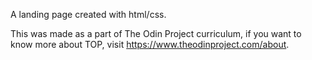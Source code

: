 A landing page created with html/css.

This was made as a part of The Odin Project curriculum, if you want to know more about TOP, visit https://www.theodinproject.com/about.